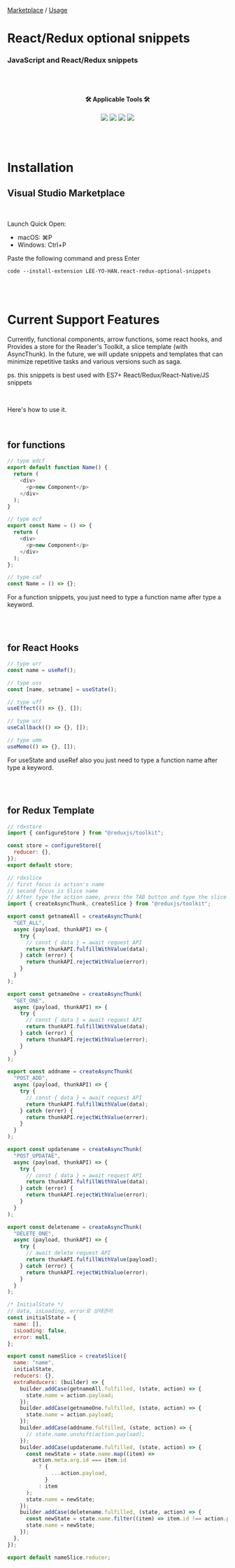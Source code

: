 <a href="https://marketplace.visualstudio.com/items?itemName=LEE-YO-HAN.react-redux-optional-snippets">Marketplace</a><span> /</span> <a href="https://github.com/ToyCode-org/optional-React-Redux-snippet/blob/main/docs/docs.md">Usage</a>

# React/Redux optional snippets

### JavaScript and React/Redux snippets

</br></br>

<h4 align="center">🛠 Applicable Tools 🛠</h4>
<div align="center">
    <img src="https://img.shields.io/badge/React-61DAFB?style=flat&logo=React&logoColor=white" />
    <img src="https://img.shields.io/badge/Redux-764ABC?style=flat&logo=Redux&logoColor=white" />
    <img src="https://img.shields.io/badge/JavaScript-F7DF1E?style=flat&logo=JavaScript&logoColor=white" />
    <img src="https://img.shields.io/badge/TypeScript-3178C6?style=flat&logo=TypeScript&logoColor=white" />
</div>

</br></br>

# Installation

## Visual Studio Marketplace

</br>

Launch Quick Open:

- macOS: ⌘P
- Windows: Ctrl+P

Paste the following command and press Enter

```
code --install-extension LEE-YO-HAN.react-redux-optional-snippets
```

</br>
</br>

# Current Support Features

Currently, functional components, arrow functions, some react hooks, and Provides a store for the Reader's Toolkit, a slice template (with AsyncThunk).
In the future, we will update snippets and templates that can minimize repetitive tasks and various versions such as saga.

ps. this snippets is best used with ES7+ React/Redux/React-Native/JS snippets

<br>

Here's how to use it.

<br>

## for functions

```javascript
// type edcf
export default function Name() {
  return (
    <div>
      <p>new Component</p>
    </div>
  );
}
```

```javascript
// type ecf
export const Name = () => {
  return (
    <div>
      <p>new Component</p>
    </div>
  );
};
```

```javascript
// type caf
const Name = () => {};
```

For a function snippets, you just need to type a function name after type a keyword.

<br><br>

## for React Hooks

```javascript
// type urr
const name = useRef();
```

```javascript
// type uss
const [name, setname] = useState();
```

```javascript
// type uff
useEffect(() => {}, []);
```

```javascript
// type ucc
useCallback(() => {}, []);
```

```javascript
// type umm
useMemo(() => {}, []);
```

For useState and useRef also you just need to type a function name after type a keyword.

<br><br>

## for Redux Template

```javascript
// rdxstore
import { configureStore } from "@reduxjs/toolkit";

const store = configureStore({
  reducer: {},
});
export default store;
```

```javascript
// rdxslice
// first focus is action's name
// second focus is Slice name
// After type the action name, press the TAB button and type the slice name.
import { createAsyncThunk, createSlice } from "@reduxjs/toolkit";

export const getnameAll = createAsyncThunk(
  "GET_ALL",
  async (payload, thunkAPI) => {
    try {
      // const { data } = await request API
      return thunkAPI.fulfillWithValue(data);
    } catch (error) {
      return thunkAPI.rejectWithValue(error);
    }
  }
);

export const getnameOne = createAsyncThunk(
  "GET_ONE",
  async (payload, thunkAPI) => {
    try {
      // const { data } = await request API
      return thunkAPI.fulfillWithValue(data);
    } catch (error) {
      return thunkAPI.rejectWithValue(error);
    }
  }
);

export const addname = createAsyncThunk(
  "POST_ADD",
  async (payload, thunkAPI) => {
    try {
      // const { data } = await request API
      return thunkAPI.fulfillWithValue(data);
    } catch (errer) {
      return thunkAPI.rejectWithValue(errer);
    }
  }
);

export const updatename = createAsyncThunk(
  "POST_UPDATAE",
  async (payload, thunkAPI) => {
    try {
      // const { data } = await request API
      return thunkAPI.fulfillWithValue(data);
    } catch (error) {
      return thunkAPI.rejectWithValue(error);
    }
  }
);

export const deletename = createAsyncThunk(
  "DELETE_ONE",
  async (payload, thunkAPI) => {
    try {
      // await delete request API
      return thunkAPI.fulfillWithValue(payload);
    } catch (error) {
      return thunkAPI.rejectWithValue(error);
    }
  }
);

/* InitialState */
// data, isLoading, error로 상태관리
const initialState = {
  name: [],
  isLoading: false,
  error: null,
};

export const nameSlice = createSlice({
  name: "name",
  initialState,
  reducers: {},
  extraReducers: (builder) => {
    builder.addCase(getnameAll.fulfilled, (state, action) => {
      state.name = action.payload;
    });
    builder.addCase(getnameOne.fulfilled, (state, action) => {
      state.name = action.payload;
    });
    builder.addCase(addname.fulfilled, (state, action) => {
      // state.name.unshift(action.payload);
    });
    builder.addCase(updatename.fulfilled, (state, action) => {
      const newState = state.name.map((item) =>
        action.meta.arg.id === item.id
          ? {
              ...action.payload,
            }
          : item
      );
      state.name = newState;
    });
    builder.addCase(deletename.fulfilled, (state, action) => {
      const newState = state.name.filter((item) => item.id !== action.payload);
      state.name = newState;
    });
  },
});

export default nameSlice.reducer;
```
